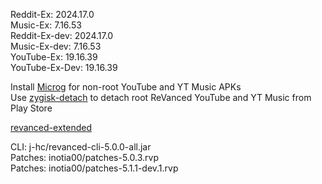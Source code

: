 Reddit-Ex: 2024.17.0  
Music-Ex: 7.16.53  
Reddit-Ex-dev: 2024.17.0  
Music-Ex-dev: 7.16.53  
YouTube-Ex: 19.16.39  
YouTube-Ex-Dev: 19.16.39  

Install [Microg](https://github.com/ReVanced/GmsCore/releases) for non-root YouTube and YT Music APKs  
Use [zygisk-detach](https://github.com/j-hc/zygisk-detach) to detach root ReVanced YouTube and YT Music from Play Store  

[revanced-extended](https://github.com/thunderkex/revanced-extended)
  
CLI: j-hc/revanced-cli-5.0.0-all.jar  
Patches: inotia00/patches-5.0.3.rvp  
Patches: inotia00/patches-5.1.1-dev.1.rvp    
